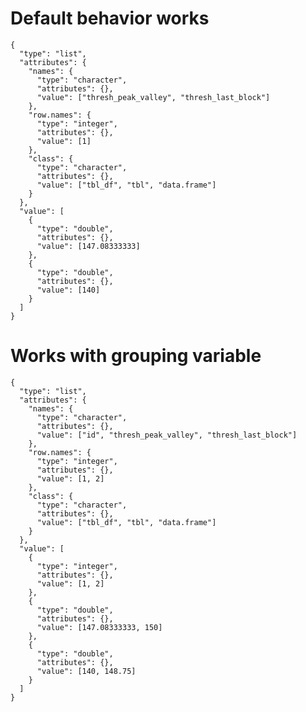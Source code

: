 # Default behavior works

    {
      "type": "list",
      "attributes": {
        "names": {
          "type": "character",
          "attributes": {},
          "value": ["thresh_peak_valley", "thresh_last_block"]
        },
        "row.names": {
          "type": "integer",
          "attributes": {},
          "value": [1]
        },
        "class": {
          "type": "character",
          "attributes": {},
          "value": ["tbl_df", "tbl", "data.frame"]
        }
      },
      "value": [
        {
          "type": "double",
          "attributes": {},
          "value": [147.08333333]
        },
        {
          "type": "double",
          "attributes": {},
          "value": [140]
        }
      ]
    }

# Works with grouping variable

    {
      "type": "list",
      "attributes": {
        "names": {
          "type": "character",
          "attributes": {},
          "value": ["id", "thresh_peak_valley", "thresh_last_block"]
        },
        "row.names": {
          "type": "integer",
          "attributes": {},
          "value": [1, 2]
        },
        "class": {
          "type": "character",
          "attributes": {},
          "value": ["tbl_df", "tbl", "data.frame"]
        }
      },
      "value": [
        {
          "type": "integer",
          "attributes": {},
          "value": [1, 2]
        },
        {
          "type": "double",
          "attributes": {},
          "value": [147.08333333, 150]
        },
        {
          "type": "double",
          "attributes": {},
          "value": [140, 148.75]
        }
      ]
    }

